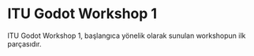 # ITU Godot Workshop 1
ITU Godot Workshop 1, başlangıca yönelik olarak sunulan workshopun ilk parçasıdır.

